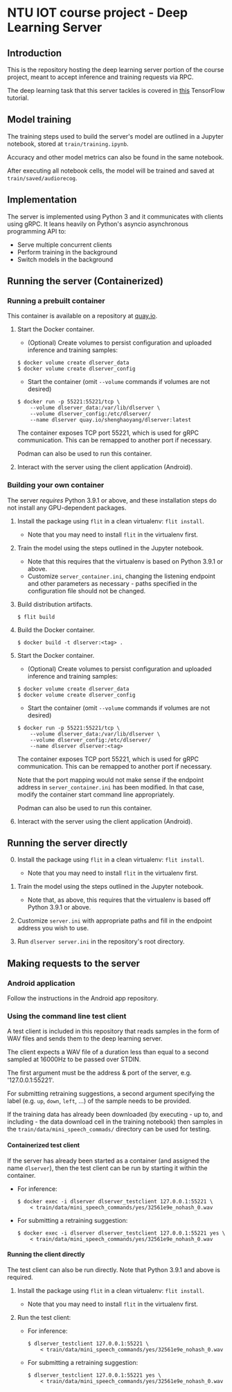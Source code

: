 # NTU IOT course project - Deep Learning Server

## Introduction

This is the repository hosting the deep learning server portion of the
course project, meant to accept inference and training requests via RPC.

The deep learning task that this server tackles is covered in 
[this](https://www.tensorflow.org/tutorials/audio/simple_audio)
 TensorFlow tutorial.

## Model training

The training steps used to build the server's model are outlined in a
Jupyter notebook, stored at `train/training.ipynb`.

Accuracy and other model metrics can also be found in the same notebook.

After executing all notebook cells, the model will be trained and saved at
`train/saved/audiorecog`.

## Implementation

The server is implemented using Python 3 and it communicates with clients
using gRPC. It leans heavily on Python's asyncio asynchronous programming API
to:

- Serve multiple concurrent clients
- Perform training in the background
- Switch models in the background

## Running the server (Containerized)

### Running a prebuilt container

This container is available on a repository at 
[quay.io](https://quay.io/repository/shenghaoyang/dlserver).

1. Start the Docker container.
    - (Optional) Create volumes to persist configuration and uploaded 
    inference and training samples:
    ```shell
    $ docker volume create dlserver_data
    $ docker volume create dlserver_config
    ```
    - Start the container (omit `--volume` commands if volumes are not desired)
    ```shell
    $ docker run -p 55221:55221/tcp \
        --volume dlserver_data:/var/lib/dlserver \
        --volume dlserver_config:/etc/dlserver/ 
        --name dlserver quay.io/shenghaoyang/dlserver:latest
    ```
    The container exposes TCP port 55221, which is used for gRPC communication.
    This can be remapped to another port if necessary.

    Podman can also be used to run this container.

6. Interact with the server using the client application (Android).

### Building your own container

The server *requires* Python 3.9.1 or above, and these installation
steps do not install any GPU-dependent packages.

1. Install the package using `flit` in a clean virtualenv: `flit install`.
    - Note that you may need to install `flit` in the virtualenv first.
2. Train the model using the steps outlined in the Jupyter notebook.
    - Note that this requires that the virtualenv is based on Python 3.9.1 or above.
    - Customize `server_container.ini`, changing the listening endpoint and 
    other parameters as necessary - paths specified in the configuration file
    should not be changed.
3. Build distribution artifacts.
    ```shell
    $ flit build
    ```
4. Build the Docker container.
    ```shell
    $ docker build -t dlserver:<tag> .
    ```
5. Start the Docker container.
    - (Optional) Create volumes to persist configuration and uploaded 
    inference and training samples:
    ```shell
    $ docker volume create dlserver_data
    $ docker volume create dlserver_config
    ```
    - Start the container (omit `--volume` commands if volumes are not desired)
    ```shell
    $ docker run -p 55221:55221/tcp \
        --volume dlserver_data:/var/lib/dlserver \
        --volume dlserver_config:/etc/dlserver/ 
        --name dlserver dlserver:<tag>
    ```
    The container exposes TCP port 55221, which is used for gRPC communication.
    This can be remapped to another port if necessary.

    Note that the port mapping would not make sense if the endpoint address
    in `server_container.ini` has been modified. In that case, modify the
    container start command line appropriately.

    Podman can also be used to run this container.

6. Interact with the server using the client application (Android).

## Running the server directly

0. Install the package using `flit` in a clean virtualenv: `flit install`.
    - Note that you may need to install `flit` in the virtualenv first.

1. Train the model using the steps outlined in the Jupyter notebook.
    - Note that, as above, this requires that the virtualenv is based off
    Python 3.9.1 or above.
    
2. Customize `server.ini` with appropriate paths and fill in the endpoint
   address you wish to use.
   
3. Run `dlserver server.ini` in the repository's root directory.

## Making requests to the server

### Android application

Follow the instructions in the Android app repository.

### Using the command line test client

A test client is included in this repository that reads samples in the form
of WAV files and sends them to the deep learning server.

The client expects a WAV file of a duration less than equal to a second
sampled at 16000Hz to be passed over STDIN.

The first argument must be the address & port of the server, e.g. '127.0.0.1:55221'.

For submitting retraining suggestions, a second argument specifying the label
(e.g. `up`, `down`, `left`, ...) of the sample needs to be provided.

If the training data has already been downloaded (by executing - up to, and including -
the data download cell in the training notebook) then samples in the
 `train/data/mini_speech_commads/` directory can be used for testing.

#### Containerized test client

If the server has already been started as a container (and assigned the name `dlserver`),
then the test client can be run by starting it within the container.

- For inference:
    ```shell
    $ docker exec -i dlserver dlserver_testclient 127.0.0.1:55221 \
        < train/data/mini_speech_commands/yes/32561e9e_nohash_0.wav
    ```

- For submitting a retraining suggestion:
    ```shell
    $ docker exec -i dlserver dlserver_testclient 127.0.0.1:55221 yes \
        < train/data/mini_speech_commands/yes/32561e9e_nohash_0.wav
    ```

#### Running the client directly

The test client can also be run directly. Note that Python 3.9.1 and above
is required.

1. Install the package using `flit` in a clean virtualenv: `flit install`.
    - Note that you may need to install `flit` in the virtualenv first.

2. Run the test client:

    - For inference:
        ```shell
        $ dlserver_testclient 127.0.0.1:55221 \
            < train/data/mini_speech_commands/yes/32561e9e_nohash_0.wav
        ```

    - For submitting a retraining suggestion:
        ```shell
        $ dlserver_testclient 127.0.0.1:55221 yes \
            < train/data/mini_speech_commands/yes/32561e9e_nohash_0.wav
        ```
